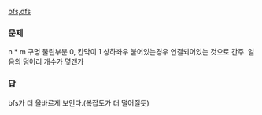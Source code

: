 [bfs,dfs](../bfs,dfs.md)
### 문제
n * m
구멍 뚤린부분 0, 칸막이 1
상하좌우 붙어있는경우 연결되어있는 것으로 간주.
얼음의 덩어리 개수가 몇갠가

### 답
bfs가 더 올바르게 보인다.(복잡도가 더 떨어질듯)
